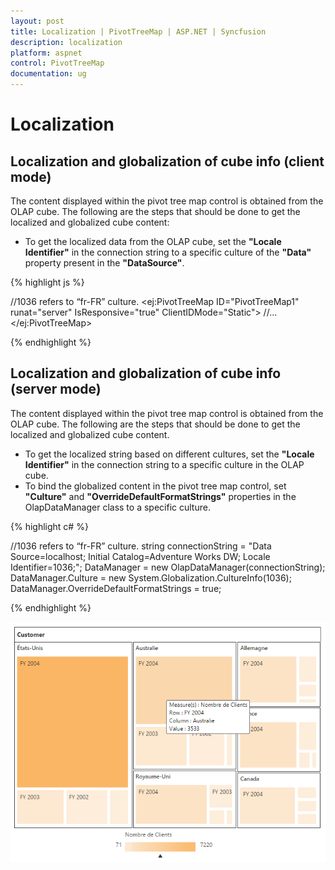 ```yaml
---
layout: post
title: Localization | PivotTreeMap | ASP.NET | Syncfusion
description: localization 
platform: aspnet
control: PivotTreeMap
documentation: ug
---
```


# Localization

## Localization and globalization of cube info (client mode)

The content displayed within the pivot tree map control is obtained from the OLAP cube. The following are the steps that should be done to get the localized and globalized cube content:

* To get the localized data from the OLAP cube, set the **"Locale Identifier"** in the connection string to a specific culture of the **"Data"** property present in the **"DataSource"**.

{% highlight js %}

//1036 refers to “fr-FR” culture.
<ej:PivotTreeMap ID="PivotTreeMap1" runat="server" IsResponsive="true" ClientIDMode="Static">
  <DataSource Catalog="Adventure Works DW 2008 SE" Cube="Adventure Works" Data="http://bi.syncfusion.com/olap/msmdpump.dll; Locale Identifier=1036;">
     //...
  </DataSource>
</ej:PivotTreeMap>

{% endhighlight %}

## Localization and globalization of cube info (server mode)

The content displayed within the pivot tree map control is obtained from the OLAP cube. The following are the steps that should be done to get the localized and globalized cube content.

* To get the localized string based on different cultures, set the **"Locale Identifier"** in the connection string to a specific culture in the OLAP cube. 
* To bind the globalized content in the pivot tree map control, set **"Culture"** and **"OverrideDefaultFormatStrings"** properties in the OlapDataManager class to a specific culture.
 
{% highlight c# %}

//1036 refers to “fr-FR” culture.
string connectionString = "Data Source=localhost; Initial Catalog=Adventure Works DW; Locale Identifier=1036;";
DataManager = new OlapDataManager(connectionString);
DataManager.Culture = new System.Globalization.CultureInfo(1036);
DataManager.OverrideDefaultFormatStrings = true;

{% endhighlight %}

![](Localization_images/localization.png) 

